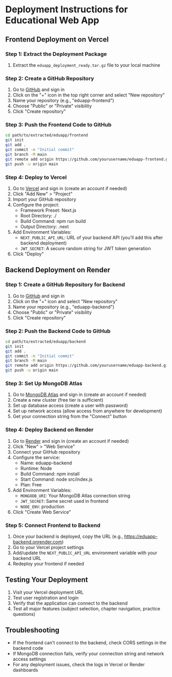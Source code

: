 # Deployment Instructions for Educational Web App

## Frontend Deployment on Vercel

### Step 1: Extract the Deployment Package
1. Extract the `eduapp_deployment_ready.tar.gz` file to your local machine

### Step 2: Create a GitHub Repository
1. Go to [GitHub](https://github.com) and sign in
2. Click on the "+" icon in the top right corner and select "New repository"
3. Name your repository (e.g., "eduapp-frontend")
4. Choose "Public" or "Private" visibility
5. Click "Create repository"

### Step 3: Push the Frontend Code to GitHub
```bash
cd path/to/extracted/eduapp/frontend
git init
git add .
git commit -m "Initial commit"
git branch -M main
git remote add origin https://github.com/yourusername/eduapp-frontend.git
git push -u origin main
```

### Step 4: Deploy to Vercel
1. Go to [Vercel](https://vercel.com) and sign in (create an account if needed)
2. Click "Add New" > "Project"
3. Import your GitHub repository
4. Configure the project:
   - Framework Preset: Next.js
   - Root Directory: ./
   - Build Command: npm run build
   - Output Directory: .next
5. Add Environment Variables:
   - `NEXT_PUBLIC_API_URL`: URL of your backend API (you'll add this after backend deployment)
   - `JWT_SECRET`: A secure random string for JWT token generation
6. Click "Deploy"

## Backend Deployment on Render

### Step 1: Create a GitHub Repository for Backend
1. Go to [GitHub](https://github.com) and sign in
2. Click on the "+" icon and select "New repository"
3. Name your repository (e.g., "eduapp-backend")
4. Choose "Public" or "Private" visibility
5. Click "Create repository"

### Step 2: Push the Backend Code to GitHub
```bash
cd path/to/extracted/eduapp/backend
git init
git add .
git commit -m "Initial commit"
git branch -M main
git remote add origin https://github.com/yourusername/eduapp-backend.git
git push -u origin main
```

### Step 3: Set Up MongoDB Atlas
1. Go to [MongoDB Atlas](https://www.mongodb.com/cloud/atlas) and sign in (create an account if needed)
2. Create a new cluster (free tier is sufficient)
3. Set up database access (create a user with password)
4. Set up network access (allow access from anywhere for development)
5. Get your connection string from the "Connect" button

### Step 4: Deploy Backend on Render
1. Go to [Render](https://render.com) and sign in (create an account if needed)
2. Click "New" > "Web Service"
3. Connect your GitHub repository
4. Configure the service:
   - Name: eduapp-backend
   - Runtime: Node
   - Build Command: npm install
   - Start Command: node src/index.js
   - Plan: Free
5. Add Environment Variables:
   - `MONGODB_URI`: Your MongoDB Atlas connection string
   - `JWT_SECRET`: Same secret used in frontend
   - `NODE_ENV`: production
6. Click "Create Web Service"

### Step 5: Connect Frontend to Backend
1. Once your backend is deployed, copy the URL (e.g., https://eduapp-backend.onrender.com)
2. Go to your Vercel project settings
3. Add/update the `NEXT_PUBLIC_API_URL` environment variable with your backend URL
4. Redeploy your frontend if needed

## Testing Your Deployment
1. Visit your Vercel deployment URL
2. Test user registration and login
3. Verify that the application can connect to the backend
4. Test all major features (subject selection, chapter navigation, practice questions)

## Troubleshooting
- If the frontend can't connect to the backend, check CORS settings in the backend code
- If MongoDB connection fails, verify your connection string and network access settings
- For any deployment issues, check the logs in Vercel or Render dashboards
